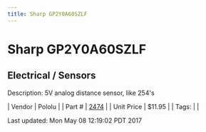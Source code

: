 ```yaml
---
title: Sharp GP2Y0A60SZLF
---
```


# Sharp GP2Y0A60SZLF
## Electrical / Sensors
Description: 	5V analog distance sensor, like 254's 

| Vendor | Pololu | 
| Part # | [2474](https://www.pololu.com/product/2474) | 
| Unit Price | $11.95 | 
| Tags: |  | 

Last updated: Mon May 08 12:19:02 PDT 2017
